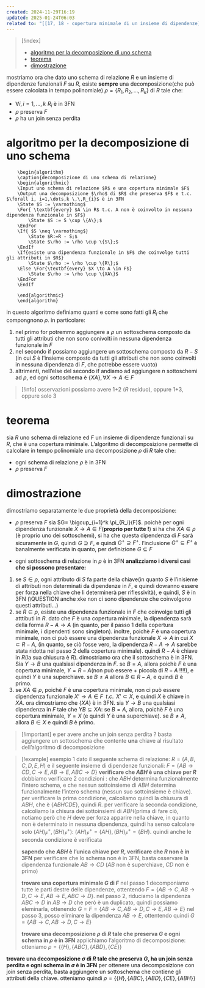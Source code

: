 ```yaml
---
created: 2024-11-29T16:19
updated: 2025-01-24T06:03
related to: "[[17, 18 - copertura minimale di un insieme di dipendenze]]"
---
```

>[!index]
>- [algoritmo per la decomposizione di uno schema](#algoritmo%20per%20la%20decomposizione%20di%20uno%20schema)
>- [teorema](#teorema)
>- [dimostrazione](#dimostrazione)

mostriamo ora che dato uno schema di relazione $R$ e un insieme di dipendenze funzionali $F$ su $R$, esiste **sempre** una decomposizione(che può essere calcolata in tempo polinomiale) $\rho = \{R_{1}, R_{2},\dots, R_{k}\}$ di $R$ tale che:
- $\forall i, i=1,\dots,k \,\,R_{i}$ è in 3FN
- $\rho$ preserva $F$
- $\rho$ ha un join senza perdita
# algoritmo per la decomposizione di uno schema

```pseudo
	\begin{algorithm}
	\caption{decomposizione di uno schema di relazione}
	\begin{algorithmic}
	\Input uno schema di relazione $R$ e una copertura minimale $F$
	\Output una decomposizione $\rho$ di $R$ che preserva $F$ e t.c. $\forall i, i=1,\dots,k \,\,R_{i}$ è in 3FN
	\State $S := \varnothing$
	\For{ \textbf{every} $A \in R$ t.c. A non è coinvolto in nessuna dipendenza funzionale in $F$}
		\State $S := S \cup \{A\};$
    \EndFor
	\If{ $S \neq \varnothing$}
		\State $R:=R - S;$
		\State $\rho := \rho \cup \{S\};$
    \EndIf
	\If{esiste una dipendenza funzionale in $F$ che coinvolge tutti gli attributi in $R$}
		\State $\rho := \rho \cup \{R\};$
	\Else \For{\textbf{every} $X \to A \in F$}
		\State $\rho := \rho \cup \{XA\}$
    \EndFor
    \EndIf

	\end{algorithmic}
	\end{algorithm}
```
in questo algoritmo definiamo quanti e come sono fatti gli $R_i$ che compongnono $\rho$. in particolare:
1. nel primo for potremmo aggiungere a $\rho$ un sottoschema composto da tutti gli attributi che non sono conivolti in nessuna dipendenza funzionale in $F$
2. nel secondo if possiamo aggiungere un sottoschema composto da $R - S$ (in cui $S$ è l’insieme composto da tutti gli attributi che non sono coinvolti in nessuna dipendenza di $F$, che potrebbe essere vuoto)
3. altrimenti, nell’else del secondo if andiamo ad aggiungere $n$ sottoschemi ad $\rho$, ed ogni sottoschema è $\{XA\}, \forall X \to A \in F$
>[!info] osservazioni
>possiamo avere 1+2 ($R$ residuo), oppure 1+3, oppure solo 3

# teorema
sia $R$ uno schema di relazione ed $F$ un insieme di dipendenze funzionali su $R$, che è una copertura minimale. L’algoritmo di decomposizione permette di calcolare in tempo polinomiale una decomposizione $\rho$ di $R$ tale che:
- ogni schema di relazione $\rho$ è in 3FN
- $\rho$ preserva $F$
# dimostrazione
dimostriamo separatamente le due proprietà della decomposizione:
- $\rho$ preserva $F$
sia $G= \bigcup_{i=1}^k \pi_{R_i}(F)$. poichè per ogni dipendenza funzionale $X \to A \in F$(**proprio per tutte !**) si ha che $XA \in \rho$ (è proprio uno dei sottoschemi), si ha che questa dipendenza di $F$ sarà sicuramente in $G$, quindi $G \supseteq F$, e quindi $G^+ \supseteq F^+$.
l’inclusione $G^+ \subseteq F^+$ è banalmente verificata in quanto, per definizione $G \subseteq F$

- ogni sottoschema di relazione in $\rho$ è in 3FN
**analizziamo i diversi casi che si possono presentare:**
1.  se $S \in \rho$, ogni attributo di $S$ fa parte della chiave(in quanto $S$ è l’inisieme di attributi non determinati da dipendenze in $F$, e quindi dovranno essere per forza nella chiave che li determinerà per riflessività), e quindi, $S$ è in 3FN  (\\QUESTION anche xke non ci sono dipendenze che coinvolgono questi attributi…)
2. se $R \in \rho$, esiste una dipendenza funzionale in $F$ che coinvolge tutti gli atttibuti in $R$. dato che $F$ è una copertura minimale, la dipendenza sarà della forma $R-A \to A$ (in quanto, per il passo 1 della copertura minimale, i dipendenti sono singleton). inoltre, poichè $F$ è una copertura minimale, non ci può essere una dipendenza funzionale $X \to A$ in cui $X \subset R-A$, (in quanto, se ciò fosse vero, la dipendenza $R-A \to A$ sarebbe stata ridotta nel passo 2 della copertura minimale). quindi $R-A$ è chiave in $R$(la sua chiusura è $R$). dimostriamo ora che il sottoschema è in 3FN. Sia $Y \to B$ una qualsiasi dipendenza in $F$. se $B =A$, allora poichè $F$ è una copertura minimale, $Y=R-A$(non può essere + piccola di $R-A$ !!!!), e quindi $Y$ è una superchiave. se $B \neq A$ allora $B \in R-A$, e quindi $B$ è primo.
3. se $XA \in \rho$, poichè $F$ è una copertura minimale, non ci può essere dipendenza funzionale $X’ \to A \in F \,\,\,t.c. \,\ X’ \subset X$, e quindi $X$ è chiave in $XA$. ora dimostriamo che $\{XA\}$ è in 3FN. sia $Y \to B$ una qualsiasi dipendenza in $F$ tale che $YB \subseteq XA$: se $B=A$, allora, poichè $F$ è una copertura minimale, $Y=X$ (e quindi $Y$ è una superchiave). se $B \neq A$, allora $B \in X$ e quindi $B$ è primo.

>[!important] e per avere anche un join senza perdita ?
>basta aggiungere un sottoschema che contente **una** chiave al risultato dell’algoritmo di decomposizione

>[!example] esempio 1
dato il seguente schema di relazione: $R=(A,B,C,D,E,H)$
e il seguente insieme di dipendenze funzionali: $F = \{AB \to CD, C \to E, AB \to E, ABC \to D\}$
**verificare che $ABH$ è una chiave per $R$**
dobbiamo verificare 2 condizioni : che $ABH$ determina funzionalmente l’intero schema, e che nessun sottoinsieme di $ABH$ determina funzionalmente l’intero schema (nessun suo sottoinsieme è chiave).
per verificare la prima condizione, calcoliamo quindi la chiusura di $ABH$, che è $\{ABHCDE\}$, quindi $R$.
per verificare la seconda condizione, calcoliamo la chisura dei sottoinsiemi di $ABH$(prima di fare ciò, notiamo però che $H$ deve per forza apparire nella chiave, in quanto non è determinato in nessuna dipendenza, quindi ha senso calcolare solo $(AH)^+_{F}, (BH)^+_{F}$): $(AH)^+_{F}= \{AH\}, (BH)^+_{F} = \{BH\}$. quindi anche le seconda condizione è verificata
>
> **sapendo che $ABH$ è l’unica chiave per $R$, verificare che $R$ non è in 3FN**
> per verificare che lo schema non è in 3FN, basta osservare la dipendenza funzionale $AB \to CD$ ($AB$ non è superchiave, $CD$ non è primo)
>
> **trovare una copertura minimale $G$ di $F$**
>nel passo 1 decomponiamo tutte le parti destre delle dipendenze, ottentendo $F=\{AB \to C, AB \to D, C \to E, AB \to E, ABC \to D\}$.
>nel passo 2, riduciamo la dipendenza $ABC \to D$ in $AB \to D$ che però è un duplicato, quindi possiamo eleminarla, ottenendo $G = F=\{AB \to C, AB \to D, C \to E, AB \to E\}$ 
>nel passo 3, posso eliminare la dipendenza $AB \to E$, ottentendo quindi $G = \{AB \to C, AB \to D, C \to E\}$
>
> **trovare una decomposizione $\rho$ di $R$ tale che preserva $G$ e ogni schema in $\rho$ è in 3FN**
> applichiamo l’algoritmo di decomposizione: otteniamo $\rho = \{\{H\},\{ABC\}, \{ABD\},\{CE\}\}$
>
**trovare una decomposizione $\sigma$ di $R$ tale che preserva $G$, ha un join senza perdita e ogni schema in $\sigma$ è in 3FN**
per ottenere una decomposizione con join senza perdita, basta aggiungere un sottoschema che contiene gli attributi della chiave. otteniamo quindi $\rho = \{\{H\},\{ABC\}, \{ABD\},\{CE\}, \{ABH\}\}$





